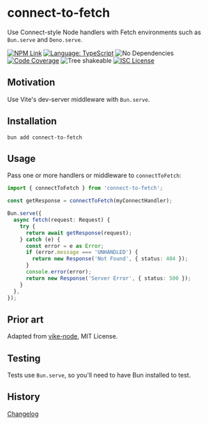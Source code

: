 # connect-to-fetch

Use Connect-style Node handlers with Fetch environments such as `Bun.serve` and
`Deno.serve`.

[![NPM Link](https://img.shields.io/npm/v/connect-to-fetch?v=1.0.0)](https://npmjs.com/package/connect-to-fetch)
[![Language: TypeScript](https://badgen.net/static/language/TS?v=1.0.0)](https://github.com/search?q=repo:kensnyder/bunshine++language:TypeScript&type=code)
![No Dependencies](https://badgen.net/static/dependencies/0)
[![Code Coverage](https://codecov.io/gh/kensnyder/connect-to-fetch/graph/badge.svg?token=&v=1.0.0)](https://codecov.io/gh/kensnyder/bunshine)
![Tree shakeable](https://badgen.net/static/tree%20shakeable/yes/green?v=1.0.0)
[![ISC License](https://badgen.net/github/license/kensnyder/bunshine/packages/connect-to-fetch?v=1.0.0)](https://opensource.org/licenses/ISC)

## Motivation

Use Vite's dev-server middleware with `Bun.serve`.

## Installation

```shell
bun add connect-to-fetch
```

## Usage

Pass one or more handlers or middleware to `connectToFetch`:

```ts
import { connectToFetch } from 'connect-to-fetch';

const getResponse = connectToFetch(myConnectHandler);

Bun.serve({
  async fetch(request: Request) {
    try {
      return await getResponse(request);
    } catch (e) {
      const error = e as Error;
      if (error.message === 'UNHANDLED') {
        return new Response('Not Found', { status: 404 });
      }
      console.error(error);
      return new Response('Server Error', { status: 500 });
    }
  },
});
```

## Prior art

Adapted from [vike-node](https://github.com/vikejs/vike-node), MIT License.

## Testing

Tests use `Bun.serve`, so you'll need to have Bun installed to test.

## History

[Changelog](./CHANGELOG.md)
